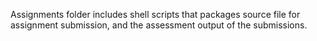 Assignments folder includes shell scripts that packages source
file for assignment submission, and the assessment output of the submissions.
